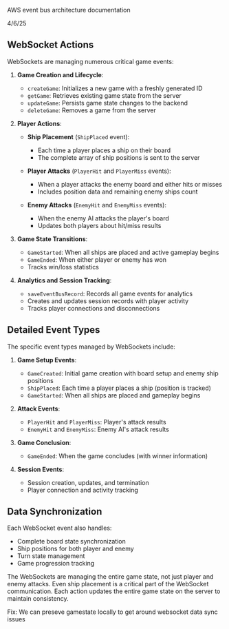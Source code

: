 AWS event bus architecture documentation 

4/6/25 

## WebSocket Actions
WebSockets are managing numerous critical game events:

1. **Game Creation and Lifecycle**:
   - `createGame`: Initializes a new game with a freshly generated ID
   - `getGame`: Retrieves existing game state from the server
   - `updateGame`: Persists game state changes to the backend
   - `deleteGame`: Removes a game from the server

2. **Player Actions**:
   - **Ship Placement** (`ShipPlaced` event):
     - Each time a player places a ship on their board
     - The complete array of ship positions is sent to the server

   - **Player Attacks** (`PlayerHit` and `PlayerMiss` events):
     - When a player attacks the enemy board and either hits or misses
     - Includes position data and remaining enemy ships count

   - **Enemy Attacks** (`EnemyHit` and `EnemyMiss` events):
     - When the enemy AI attacks the player's board
     - Updates both players about hit/miss results

3. **Game State Transitions**:
   - `GameStarted`: When all ships are placed and active gameplay begins
   - `GameEnded`: When either player or enemy has won
   - Tracks win/loss statistics

4. **Analytics and Session Tracking**:
   - `saveEventBusRecord`: Records all game events for analytics
   - Creates and updates session records with player activity
   - Tracks player connections and disconnections

## Detailed Event Types
The specific event types managed by WebSockets include:

1. **Game Setup Events**:
   - `GameCreated`: Initial game creation with board setup and enemy ship positions
   - `ShipPlaced`: Each time a player places a ship (position is tracked)
   - `GameStarted`: When all ships are placed and gameplay begins

2. **Attack Events**:
   - `PlayerHit` and `PlayerMiss`: Player's attack results
   - `EnemyHit` and `EnemyMiss`: Enemy AI's attack results

3. **Game Conclusion**:
   - `GameEnded`: When the game concludes (with winner information)

4. **Session Events**:
   - Session creation, updates, and termination
   - Player connection and activity tracking

## Data Synchronization
Each WebSocket event also handles:
- Complete board state synchronization
- Ship positions for both player and enemy
- Turn state management
- Game progression tracking

The WebSockets are managing the entire game state, not just player and enemy attacks. Even ship placement is a critical part of the WebSocket communication. Each action updates the entire game state on the server to maintain consistency.

Fix: We can preseve gamestate locally to get around websocket data sync issues 

